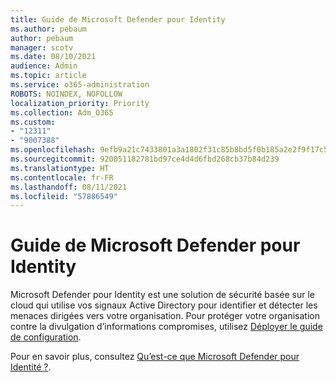 ```yaml
---
title: Guide de Microsoft Defender pour Identity
ms.author: pebaum
author: pebaum
manager: scotv
ms.date: 08/10/2021
audience: Admin
ms.topic: article
ms.service: o365-administration
ROBOTS: NOINDEX, NOFOLLOW
localization_priority: Priority
ms.collection: Adm_O365
ms.custom:
- "12311"
- "9007388"
ms.openlocfilehash: 9efb9a21c7433801a3a1802f31c85b8bd5f0b185a2e2f9f17c5a49bb4cfed7a5
ms.sourcegitcommit: 920051182781bd97ce4d4d6fbd268cb37b84d239
ms.translationtype: HT
ms.contentlocale: fr-FR
ms.lasthandoff: 08/11/2021
ms.locfileid: "57886549"
---
```

# <a name="microsoft-defender-for-identity-guide"></a>Guide de Microsoft Defender pour Identity

Microsoft Defender pour Identity est une solution de sécurité basée sur le cloud qui utilise vos signaux Active Directory pour identifier et détecter les menaces dirigées vers votre organisation. Pour protéger votre organisation contre la divulgation d’informations compromises, utilisez [Déployer le guide de configuration](https://portal.office.com/adminportal/home?#/modernonboarding/microsoftdefenderforidentitysetupguide). 

Pour en savoir plus, consultez [Qu’est-ce que Microsoft Defender pour Identité ?](https://docs.microsoft.com/defender-for-identity/what-is).  

